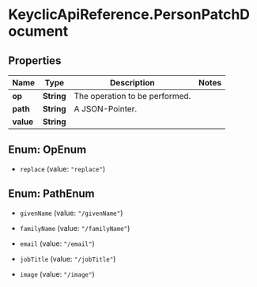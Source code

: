 # KeyclicApiReference.PersonPatchDocument

## Properties
Name | Type | Description | Notes
------------ | ------------- | ------------- | -------------
**op** | **String** | The operation to be performed. | 
**path** | **String** | A JSON-Pointer. | 
**value** | **String** |  | 


<a name="OpEnum"></a>
## Enum: OpEnum


* `replace` (value: `"replace"`)




<a name="PathEnum"></a>
## Enum: PathEnum


* `givenName` (value: `"/givenName"`)

* `familyName` (value: `"/familyName"`)

* `email` (value: `"/email"`)

* `jobTitle` (value: `"/jobTitle"`)

* `image` (value: `"/image"`)




